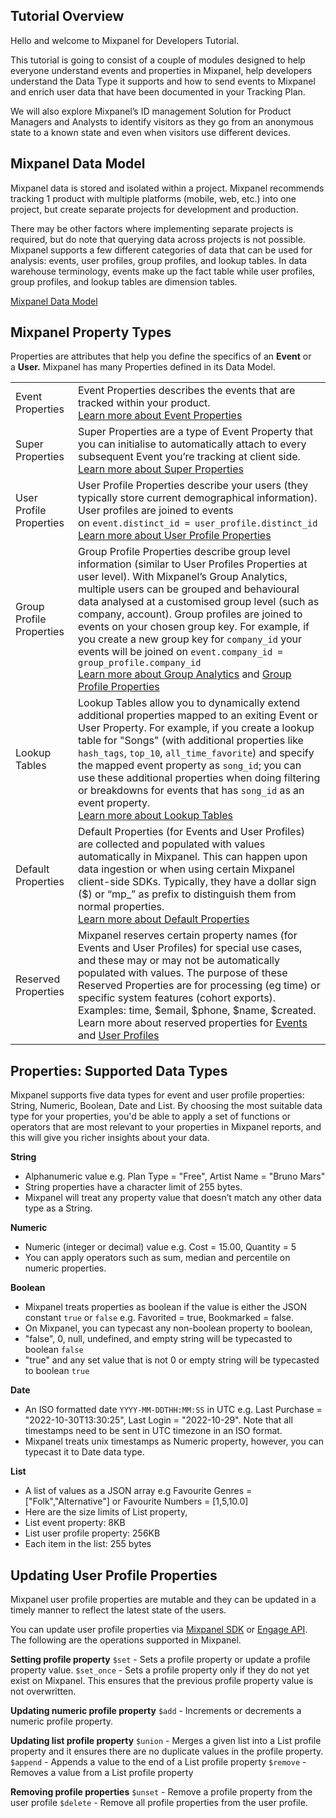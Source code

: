 ## Tutorial Overview
Hello and welcome to Mixpanel for Developers Tutorial.

This tutorial is going to consist of a couple of modules designed to help everyone understand events and properties in Mixpanel, help developers understand the Data Type it supports and how to send events to Mixpanel and enrich user data that have been documented in your Tracking Plan.

We will also explore Mixpanel’s ID management Solution for Product Managers and Analysts to identify visitors as they go from an anonymous state to a known state and even when visitors use different devices.

## Mixpanel Data Model
Mixpanel data is stored and isolated within a project. Mixpanel recommends tracking 1 product with multiple platforms (mobile, web, etc.) into one project, but create separate projects for development and production.

There may be other factors where implementing separate projects is required, but do note that querying data across projects is not possible. Mixpanel supports a few different categories of data that can be used for analysis: events, user profiles, group profiles, and lookup tables. In data warehouse terminology, events make up the fact table while user profiles, group profiles, and lookup tables are dimension tables.

[Mixpanel Data Model](https://www.loom.com/share/fc9390690f1e4d84ab926dcf54914118)

## Mixpanel Property Types
Properties are attributes that help you define the specifics of an **Event** or a **User.** 
Mixpanel has many Properties defined in its Data Model.

|||
|------------- |:-------------|
|Event Properties|Event Properties describes the events that are tracked within your product.<br/>[Learn more about Event Properties](https://help.mixpanel.com/hc/en-us/articles/360001355266)|
|Super Properties|Super Properties are a type of Event Property that you can initialise to automatically attach to every subsequent Event you’re tracking at client side.<br/>[Learn more about Super Properties](https://help.mixpanel.com/hc/en-us/articles/360001355266#super-properties-for-events)|
|User Profile Properties|User Profile Properties describe your users (they typically store current demographical information). User profiles are joined to events on `event.distinct_id = user_profile.distinct_id`<br/>[Learn more about User Profile Properties](https://help.mixpanel.com/hc/en-us/articles/115004708186)|
|Group Profile Properties|Group Profile Properties describe group level information (similar to User Profiles Properties at user level). With Mixpanel’s Group Analytics, multiple users can be grouped and behavioural data analysed at a customised group level (such as company, account). Group profiles are joined to events on your chosen group key. For example, if you create a new group key for `company_id` your events will be joined on `event.company_id = group_profile.company_id`<br/>[Learn more about Group Analytics](https://help.mixpanel.com/hc/en-us/articles/360025333632-Group-Analytics) and [Group Profile Properties](https://help.mixpanel.com/hc/en-us/articles/360025333632-Group-Analytics#group-profiles)|
|Lookup Tables|Lookup Tables allow you to dynamically extend additional properties mapped to an exiting Event or User Property. For example, if you create a lookup table for "Songs" (with additional properties like `hash_tags`, `top_10`, `all_time_favorite`) and specify the mapped event property as `song_id`; you can use these additional properties when doing filtering or breakdowns for events that has `song_id` as an event property.<br/>[Learn more about Lookup Tables](https://help.mixpanel.com/hc/en-us/articles/360044139291-Lookup-tables)|
|Default Properties|Default Properties (for Events and User Profiles) are collected and populated with values automatically in Mixpanel. This can happen upon data ingestion or when using certain Mixpanel client-side SDKs. Typically, they have a dollar sign ($) or “mp_” as prefix to distinguish them from normal properties.<br/>[Learn more about Default Properties](https://help.mixpanel.com/hc/en-us/articles/115004613766-What-properties-do-Mixpanel-s-libraries-store-by-default-)|
|Reserved Properties|Mixpanel reserves certain property names (for Events and User Profiles) for special use cases, and these may or may not be automatically populated with values. The purpose of these Reserved Properties are for processing (eg time) or specific system features (cohort exports). Examples: time, $email, $phone, $name, $created.<br/>Learn more about reserved properties for [Events](https://help.mixpanel.com/hc/en-us/articles/360001355266#reserved-properties-for-events) and [User Profiles](https://help.mixpanel.com/hc/en-us/articles/115004708186#reserved-properties-for-user-profiles)|

## Properties: Supported Data Types
Mixpanel supports five data types for event and user profile properties: String, Numeric, Boolean, Date and List. By choosing the most suitable data type for your properties, you'd be able to apply a set of functions or operators that are most relevant to your properties in Mixpanel reports, and this will give you richer insights about your data.

**String**
- Alphanumeric value e.g. Plan Type = "Free", Artist Name = "Bruno Mars"
- String properties have a character limit of 255 bytes.
- Mixpanel will treat any property value that doesn’t match any other data type as a String.

**Numeric**
- Numeric (integer or decimal) value e.g. Cost = 15.00, Quantity = 5
- You can apply operators such as sum, median and percentile on numeric properties.

**Boolean**
- Mixpanel treats properties as boolean if the value is either the JSON constant `true` or `false` e.g. Favorited = true, Bookmarked = false.
- On Mixpanel, you can typecast any non-boolean property to boolean,
- "false", 0, null, undefined, and empty string will be typecasted to boolean `false`
- "true" and any set value that is not 0 or empty string will be typecasted to boolean `true`

**Date**
- An ISO formatted date `YYYY-MM-DDTHH:MM:SS` in UTC e.g. Last Purchase = "2022-10-30T13:30:25", Last Login = "2022-10-29". Note that all timestamps need to be sent in UTC timezone in an ISO format.
- Mixpanel treats unix timestamps as Numeric property, however, you can typecast it to Date data type.

**List**
- A list of values as a JSON array e.g Favourite Genres = ["Folk","Alternative"] or Favourite Numbers = [1,5,10.0]
- Here are the size limits of List property,
- List event property: 8KB
- List user profile property: 256KB
- Each item in the list: 255 bytes

## Updating User Profile Properties
Mixpanel user profile properties are mutable and they can be updated in a timely manner to reflect the latest state of the users.

You can update user profile properties via [Mixpanel SDK](https://developer.mixpanel.com/docs/javascript#setting-profile-properties) or [Engage API](https://developer.mixpanel.com/reference/profile-set). The following are the operations supported in Mixpanel.

**Setting profile property**
`$set` - Sets a profile property or update a profile property value.
`$set_once` - Sets a profile property only if they do not yet exist on Mixpanel. This ensures that the previous profile property value is not overwritten.

**Updating numeric profile property**
`$add` - Increments or decrements a numeric profile property.

**Updating list profile property**
`$union` - Merges a given list into a List profile property and it ensures there are no duplicate values in the profile property.
`$append` - Appends a value to the end of a List profile property
`$remove` - Removes a value from a List profile property

**Removing profile properties**
`$unset` - Remove a profile property from the user profile
`$delete` - Remove all profile properties from the user profile.
